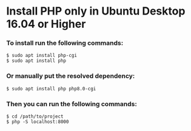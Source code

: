 # Install PHP only in Ubuntu Desktop 16.04 or Higher

### To install run the following commands:
```console
$ sudo apt install php-cgi
$ sudo apt install php
```

### Or manually put the resolved dependency:
```console
$ sudo apt install php php8.0-cgi
```

### Then you can run the following commands:
```console
$ cd /path/to/project
$ php -S localhost:8000
```